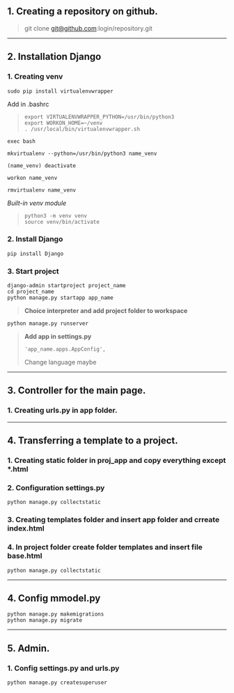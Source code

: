 ## 1. Creating a repository on github.
> git clone git@github.com:login/repository.git 
_______________________________________________

## 2. Installation Django
### 1. Creating venv
```
sudo pip install virtualenvwrapper
```
Add in .bashrc
>```
>export VIRTUALENVWRAPPER_PYTHON=/usr/bin/python3
>export WORKON_HOME=~/venv
>. /usr/local/bin/virtualenvwrapper.sh 
>```
```
exec bash
```
```
mkvirtualenv --python=/usr/bin/python3 name_venv

(name_venv) deactivate

workon name_venv

rmvirtualenv name_venv
```
*Built-in venv module*
>```
>python3 -m venv venv
>source venv/bin/activate
>```

### 2. Install Django
```
pip install Django
```
### 3. Start project
```
django-admin startproject project_name
cd project_name
python manage.py startapp app_name
```
>**Choice interpreter and add project folder to workspace**
```
python manage.py runserver
```
>**Add app in settings.py**
>```
>'app_name.apps.AppConfig',
>```
>Change language maybe
_____
## 3. Controller for the main page.
### 1. Creating urls.py in app folder.
______
## 4. Transferring a template to a project.
### 1. Creating static folder in proj_app and copy everything except *.html
### 2. Configuration settings.py
```
python manage.py collectstatic
```
### 3. Creating templates folder and insert app folder and crreate index.html
### 4. In project folder create folder templates and insert file base.html
```
python manage.py collectstatic
```
_______________________
## 4. Config mmodel.py
```
python manage.py makemigrations
python manage.py migrate 

```
__________________________
## 5. Admin.
### 1. Config settings.py and urls.py
```
python manage.py createsuperuser